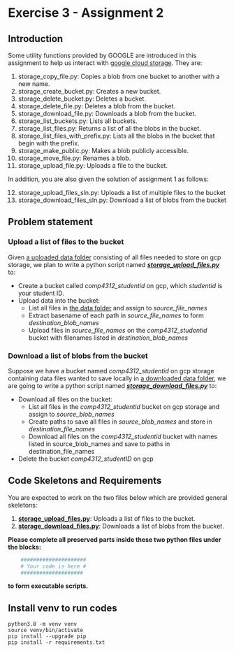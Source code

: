 # Exercise 3 - Assignment 2

## Introduction
Some utility functions provided by GOOGLE are introduced in this assignment to help us interact with 
[google cloud storage](https://cloud.google.com/storage). They are:
1. storage_copy_file.py: Copies a blob from one bucket to another with a new name.
2. storage_create_bucket.py: Creates a new bucket.
3. storage_delete_bucket.py: Deletes a bucket.
4. storage_delete_file.py: Deletes a blob from the bucket.
5. storage_download_file.py: Downloads a blob from the bucket.
6. storage_list_buckets.py: Lists all buckets.
7. storage_list_files.py: Returns a list of all the blobs in the bucket.
8. storage_list_files_with_prefix.py: Lists all the blobs in the bucket that begin with the prefix.
9. storage_make_public.py: Makes a blob publicly accessible.
10. storage_move_file.py: Renames a blob.
11. storage_upload_file.py: Uploads a file to the bucket.

In addition, you are also given the solution of assignment 1 as follows: 

12. storage_upload_files_sln.py: Uploads a list of multiple files to the bucket
13. storage_download_files_sln.py: Download a list of blobs from the bucket

## Problem statement
### Upload a list of files to the bucket
Given [a uploaded data folder](./images/upload/) consisting of all files needed to store on gcp storage, we plan to write a python 
script named [**_storage_upload_files.py_**](storage_upload_files.py) to:
- Create a bucket called *comp4312_studentid* on gcp, which *studentid* is your student ID.
- Upload data into the bucket:
    - List all files in [the data folder](./images/upload/) and assign to *source_file_names*
    - Extract basename of each path in *source_file_names* to form *destination_blob_names*
    - Upload files in *source_file_names* on the *comp4312_studentid* bucket with filenames listed in *destination_blob_names*

### Download a list of blobs from the bucket
Suppose we have a bucket named *comp4312_studentid* on gcp storage containing data files wanted to save locally in 
[a downloaded data folder](./images/download/), we are going to write a python 
script named [**_storage_download_files.py_**](storage_download_files.py) to:
- Download all files on the bucket:
    - List all files in the *comp4312_studentid* bucket on gcp storage and assign to *source_blob_names*
    - Create paths to save all files in *source_blob_names* and store in *destination_file_names*
    - Download all files on the *comp4312_studentid* bucket with names listed in source_blob_names and save to paths in destination_file_names
- Delete the bucket *comp4312_studentID* on gcp
    
## Code Skeletons and Requirements
You are expected to work on the two files below which are provided general skeletons:
1. [**storage_upload_files.py**](storage_upload_files.py): Uploads a list of files to the bucket.
2. [**storage_download_files.py**](storage_download_files.py): Downloads a list of blobs from the bucket.

**Please complete all preserved parts inside these two python files under the blocks:**
```python
    #####################
    # Your code is here #
    ####################
```
**to form executable scripts.**

## Install venv to run codes

```commandline
python3.8 -m venv venv
source venv/bin/activate
pip install --upgrade pip
pip install -r requirements.txt
```
